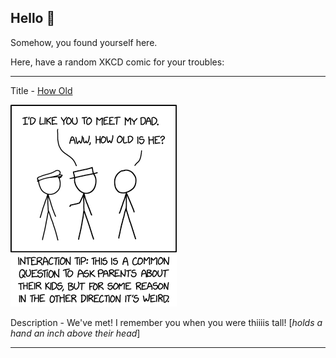 ## Hello 👀

Somehow, you found yourself here.

Here, have a random XKCD comic for your troubles:

-----------------------------------

Title - [How Old](https://xkcd.com/2213)

![How Old](./random_comic.png)

Description - We've met! I remember you when you were thiiiis tall! [*holds a hand an inch above their head*]

-----------------------------------